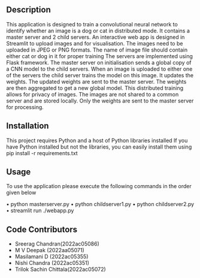 ## Description
This application is designed to train a convolutional neural network to identify whether an image is a dog or cat in distributed mode. It contains a master server and 2 child servers. An interactive web app is designed in Streamlit to upload images and for visualisation. The images need to be uploaded in JPEG or PNG formats. The name of image file should contain either cat or dog in it for proper training The servers are implemented using Flask framework. The master server on initialisation sends a global copy of a CNN model to the child servers. When an image is uploaded to either one of the servers the child server trains the model on this image. It updates the weights. The updated weights are sent to the master server. The weights are then aggregated to get a new global model. This distributed training allows for privacy of images. The images are not shared to a common server and are stored locally. Only the weights are sent to the master server for processing.

## Installation
This project requires Python and a host of Python libraries installed
If you have Python installed but not the libraries, you can easily install them using 
pip install -r requirements.txt


## Usage
To use the application please execute the following commands in the order given below

•	python masterserver.py
•	python childserver1.py
•	python childserver2.py
•	streamlit run ./webapp.py

## Code Contributors


- Sreerag Chandran(2022ac05086)
- M V Deepak (2022aa05071)
- Masilamani D (2022ac05355)
- Nishi Chandra (2022ac05351)
- Trilok Sachin Chittala(2022ac05072)


